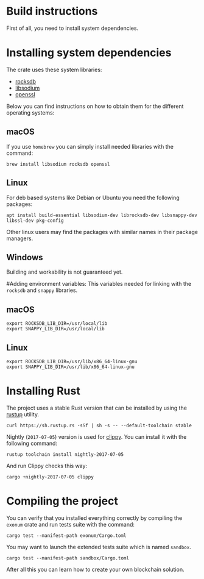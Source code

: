 # Build instructions
First of all, you need to install system dependencies.

# Installing system dependencies
The crate uses these system libraries:
* [rocksdb](https://github.com/facebook/rocksdb)
* [libsodium](https://download.libsodium.org/doc/)
* [openssl](https://www.openssl.org)

Below you can find instructions on how to obtain them for the different operating systems:

## macOS 
If you use `homebrew` you can simply install needed libraries with the command:
```shell
brew install libsodium rocksdb openssl
```

## Linux
For deb based systems like Debian or Ubuntu you need the following packages:
```shell
apt install build-essential libsodium-dev librocksdb-dev libsnappy-dev libssl-dev pkg-config
```
Other linux users may find the packages with similar names in their package managers.

## Windows
Building and workability is not guaranteed yet.


#Adding environment variables:
This variables needed for linking with the `rocksdb` and `snappy` libraries.
## macOS
```shell
export ROCKSDB_LIB_DIR=/usr/local/lib
export SNAPPY_LIB_DIR=/usr/local/lib
```
## Linux
```shell
export ROCKSDB_LIB_DIR=/usr/lib/x86_64-linux-gnu
export SNAPPY_LIB_DIR=/usr/lib/x86_64-linux-gnu
```
# Installing Rust
The project uses a stable Rust version that can be installed by using the [rustup](https://www.rustup.rs) utility.

```shell
curl https://sh.rustup.rs -sSf | sh -s -- --default-toolchain stable
```

Nightly (`2017-07-05`) version is used for [clippy](https://github.com/Manishearth/rust-clippy). You can install it with the following command:
```shell
rustup toolchain install nightly-2017-07-05
```
And run Clippy checks this way:
```shell
cargo +nightly-2017-07-05 clippy
```

# Compiling the project 
You can verify that you installed everything correctly by compiling the `exonum` crate and run tests suite with the command:
```shell
cargo test --manifest-path exonum/Cargo.toml
```
You may want to launch the extended tests suite which is named `sandbox`.
```shell
cargo test --manifest-path sandbox/Cargo.toml
```
After all this you can learn how to create your own blockchain solution.
